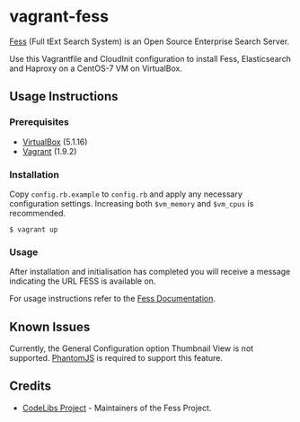 # vagrant-fess 

[Fess](http://fess.codelibs.org/) (Full tExt Search System) is an Open Source Enterprise Search Server.

Use this Vagrantfile and CloudInit configuration to install Fess, Elasticsearch and Haproxy on a CentOS-7 VM on VirtualBox.

## Usage Instructions

### Prerequisites

- [VirtualBox](https://www.virtualbox.org) (5.1.16)
- [Vagrant](https://www.vagrantup.com) (1.9.2)

### Installation

Copy `config.rb.example` to `config.rb` and apply any necessary configuration settings. Increasing both `$vm_memory` and `$vm_cpus` is recommended.

```
$ vagrant up
```

### Usage

After installation and initialisation has completed you will receive a message indicating the URL FESS is available on.

For usage instructions refer to the [Fess Documentation](http://fess.codelibs.org/).

## Known Issues

Currently, the General Configuration option Thumbnail View is not supported. [PhantomJS](http://phantomjs.org/) is required to support this feature.

## Credits

- [CodeLibs Project](https://github.com/codelibs) - Maintainers of the Fess Project.
